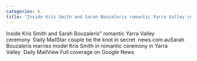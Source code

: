 ```yaml
---
categories: b
title: "Inside Kris Smith and Sarah Bouzaleris romantic Yarra Valley ceremony  Daily Mail"
---
```

Inside Kris Smith and Sarah Bouzaleris" romantic Yarra Valley ceremony&nbsp;&nbsp;Daily MailStar couple tie the knot in secret&nbsp;&nbsp;news.com.auSarah Bouzaleris marries model Kris Smith in romantic ceremony in Yarra Valley&nbsp;&nbsp;Daily MailView Full coverage on Google News